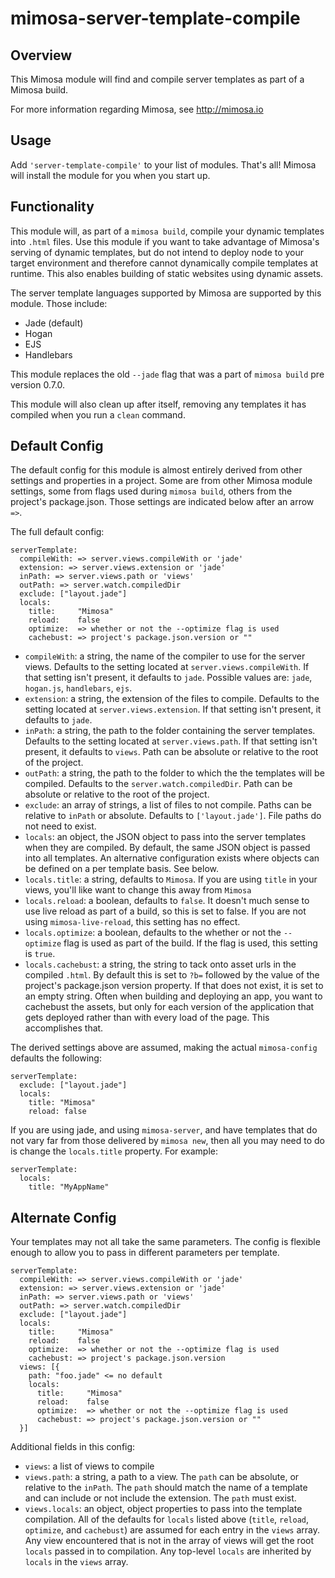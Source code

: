 mimosa-server-template-compile
===========

## Overview

This Mimosa module will find and compile server templates as part of a Mimosa build.

For more information regarding Mimosa, see http://mimosa.io

## Usage

Add `'server-template-compile'` to your list of modules.  That's all!  Mimosa will install the module for you when you start up.

## Functionality

This module will, as part of a `mimosa build`, compile your dynamic templates into `.html` files.  Use this module if you want to take advantage of Mimosa's serving of dynamic templates, but do not intend to deploy node to your target environment and therefore cannot dynamically compile templates at runtime.  This also enables building of static websites using dynamic assets.

The server template languages supported by Mimosa are supported by this module. Those include:

* Jade (default)
* Hogan
* EJS
* Handlebars

This module replaces the old `--jade` flag that was a part of `mimosa build` pre version 0.7.0.

This module will also clean up after itself, removing any templates it has compiled when you run a `clean` command.

## Default Config

The default config for this module is almost entirely derived from other settings and properties in a project.  Some are from other Mimosa module settings, some from flags used during `mimosa build`, others from the project's package.json.  Those settings are indicated below after an arrow `=>`.

The full default config:

```
serverTemplate:
  compileWith: => server.views.compileWith or 'jade'
  extension: => server.views.extension or 'jade'
  inPath: => server.views.path or 'views'
  outPath: => server.watch.compiledDir
  exclude: ["layout.jade"]
  locals:
    title:     "Mimosa"
    reload:    false
    optimize:  => whether or not the --optimize flag is used
    cachebust: => project's package.json.version or ""
```

* `compileWith`: a string, the name of the compiler to use for the server views.  Defaults to the setting located at `server.views.compileWith`.  If that setting isn't present, it defaults to `jade`.  Possible values are: `jade`, `hogan.js`, `handlebars`, `ejs`.
* `extension`: a string, the extension of the files to compile.  Defaults to the setting located at `server.views.extension`.  If that setting isn't present, it defaults to `jade`.
* `inPath`: a string, the path to the folder containing the server templates. Defaults to the setting located at `server.views.path`.  If that setting isn't present, it defaults to `views`.  Path can be absolute or relative to the root of the project.
* `outPath`: a string, the path to the folder to which the the templates will be compiled. Defaults to the `server.watch.compiledDir`.  Path can be absolute or relative to the root of the project.
* `exclude`: an array of strings, a list of files to not compile.  Paths can be relative to `inPath` or absolute. Defaults to `['layout.jade']`. File paths do not need to exist.
* `locals`: an object, the JSON object to pass into the server templates when they are compiled. By default, the same JSON object is passed into all templates.  An alternative configuration exists where objects can be defined on a per template basis.  See below.
* `locals.title`: a string, defaults to `Mimosa`.  If you are using `title` in your views, you'll like want to change this away from `Mimosa`
* `locals.reload`: a boolean, defaults to `false`.  It doesn't much sense to use live reload as part of a build, so this is set to false. If you are not using `mimosa-live-reload`, this setting has no effect.
* `locals.optimize`: a boolean, defaults to the whether or not the `--optimize` flag is used as part of the build.  If the flag is used, this setting is `true`.
* `locals.cachebust`: a string, the string to tack onto asset urls in the compiled `.html`.  By default this is set to `?b=` followed by the value of the project's package.json version property.  If that does not exist, it is set to an empty string. Often when building and deploying an app, you want to cachebust the assets, but only for each version of the application that gets deployed rather than with every load of the page.  This accomplishes that.

The derived settings above are assumed, making the actual `mimosa-config` defaults the following:

```
serverTemplate:
  exclude: ["layout.jade"]
  locals:
    title: "Mimosa"
    reload: false
```

If you are using jade, and using `mimosa-server`, and have templates that do not vary far from those delivered by `mimosa new`, then all you may need to do is change the `locals.title` property.  For example:

```
serverTemplate:
  locals:
    title: "MyAppName"
```

## Alternate Config

Your templates may not all take the same parameters.  The config is flexible enough to allow you to pass in different parameters per template.

```
serverTemplate:
  compileWith: => server.views.compileWith or 'jade'
  extension: => server.views.extension or 'jade'
  inPath: => server.views.path or 'views'
  outPath: => server.watch.compiledDir
  exclude: ["layout.jade"]
  locals:
    title:     "Mimosa"
    reload:    false
    optimize:  => whether or not the --optimize flag is used
    cachebust: => project's package.json.version
  views: [{
    path: "foo.jade" <= no default
    locals:
      title:     "Mimosa"
      reload:    false
      optimize:  => whether or not the --optimize flag is used
      cachebust: => project's package.json.version or ""
  }]
```

Additional fields in this config:

* `views`: a list of views to compile
* `views.path`: a string, a path to a view. The `path` can be absolute, or relative to the `inPath`. The `path` should match the name of a template and can include or not include the extension. The `path` must exist.
* `views.locals`: an object, object properties to pass into the template compilation.  All of the defaults for `locals` listed above (`title`, `reload`, `optimize`, and `cachebust`) are assumed for each entry in the `views` array. Any view encountered that is not in the array of views will get the root `locals` passed in to compilation. Any top-level `locals` are inherited by `locals` in the `views` array.
